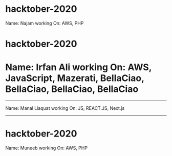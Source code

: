 # hacktober-2020
Name: Najam
working On: AWS, PHP



# hacktober-2020
Name: Irfan Ali
working On: AWS, JavaScript, Mazerati, BellaCiao, BellaCiao, BellaCiao, BellaCiao 
=======
___________________________________

Name: Manal Liaquat
working On: JS, REACT.JS, Next.js

-------------


# hacktober-2020
Name: Muneeb
working On: AWS, PHP


